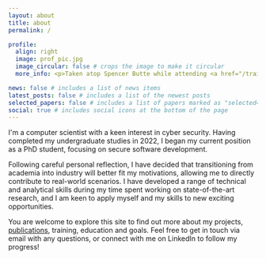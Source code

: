 ```yaml
---
layout: about
title: about
permalink: /

profile:
  align: right
  image: prof_pic.jpg
  image_circular: false # crops the image to make it circular
  more_info: <p>Taken atop Spencer Butte while attending <a href="/training#oplss">OPLSS'23</a></p>

news: false # includes a list of news items
latest_posts: false # includes a list of the newest posts
selected_papers: false # includes a list of papers marked as "selected={true}"
social: true # includes social icons at the bottom of the page
---
```


I'm a computer scientist with a keen interest in cyber security. Having completed my undergraduate studies in 2022, I began my current position as a PhD student, focusing on secure software development.

Following careful personal reflection, I have decided that transitioning from academia into industry will better fit my motivations, allowing me to directly contribute to real-world scenarios. I have developed a range of technical and analytical skills during my time spent working on state-of-the-art research, and I am keen to apply myself and my skills to new exciting opportunities.

You are welcome to explore this site to find out more about my projects, [publications](/publications), training, education and goals. Feel free to get in touch via email with any questions, or connect with me on LinkedIn to follow my progress!
